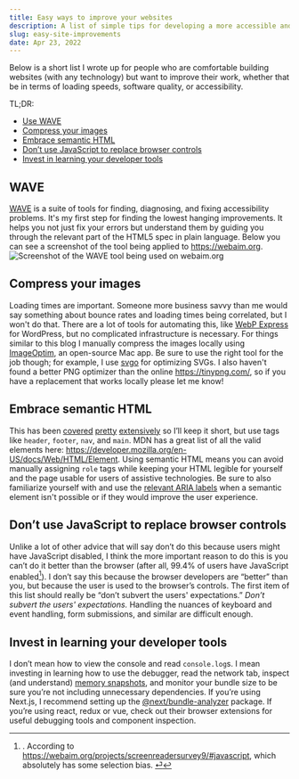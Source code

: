 ```yaml
---
title: Easy ways to improve your websites
description: A list of simple tips for developing a more accessible and user-friendly web.
slug: easy-site-improvements
date: Apr 23, 2022
---
```

Below is a short list I wrote up for people who are comfortable building websites (with any technology) but want to improve their work, whether that be in terms of loading speeds, software quality, or accessibility.


TL;DR:
- [Use WAVE](/blog/easy-site-improvements#wave)
- [Compress your images](/blog/easy-site-improvements#compress-your-images)
- [Embrace semantic HTML](/blog/easy-site-improvements#embrace-semantic-html)
- [Don’t use JavaScript to replace browser controls](/blog/easy-site-improvements#dont-use-javascript-to-replace-browser-controls)
- [Invest in learning your developer tools](/blog/easy-site-improvements#invest-in-learning-your-developer-tools)

## WAVE 

[WAVE](https://wave.webaim.org/) is a suite of tools for finding, diagnosing, and fixing accessibility problems. It's my first step for finding the lowest hanging improvements. It helps you not just fix your errors but understand them by guiding you through the relevant part of the HTML5 spec in plain language. Below you can see a screenshot of the tool being applied to https://webaim.org. 
![Screenshot of the WAVE tool being used on webaim.org](/blog/site-improvements/webaim.png)

## Compress your images
Loading times are important. Someone more business savvy than me would say something about bounce rates and loading times being correlated, but I won't do that. There are a lot of tools for automating this, like [WebP Express](https://wordpress.org/plugins/webp-express/) for WordPress, but no complicated infrastructure is necessary. For things similar to this blog I manually compress the images locally using [ImageOptim](https://imageoptim.com/mac), an open-source Mac app. Be sure to use the right tool for the job though; for example, I use [svgo](https://github.com/svg/svgo) for optimizing SVGs. I also haven't found a better PNG optimizer than the online https://tinypng.com/, so if you have a replacement that works locally please let me know!

## Embrace semantic HTML
This has been [covered](https://webflow.com/blog/html5-semantic-elements-and-webflow-the-essential-guide) [pretty](https://www.semrush.com/blog/semantic-html5-guide/) [extensively](https://www.freecodecamp.org/news/semantic-html5-elements/) so I’ll keep it short, but use tags like `header`, `footer`, `nav`, and `main`. MDN has a great list of all the valid elements here: https://developer.mozilla.org/en-US/docs/Web/HTML/Element. Using semantic HTML means you can avoid manually assigning `role` tags while keeping your HTML legible for yourself and the page usable for users of assistive technologies. Be sure to also familiarize yourself with and use the [relevant ARIA labels](https://developer.mozilla.org/en-US/docs/Web/Accessibility/ARIA/Attributes/aria-label) when a semantic element isn't possible or if they would improve the user experience. 

## Don’t use JavaScript to replace browser controls
Unlike a lot of other advice that will say don’t do this because users might have JavaScript disabled, I think the more important reason to do this is you can’t do it better than the browser (after all, 99.4% of users have JavaScript enabled[^1]). I don’t say this because the browser developers are “better” than you, but because the user is used to the browser’s controls. The first item of this list should really be “don’t subvert the users' expectations.” *Don’t subvert the users' expectations.* Handling the nuances of keyboard and event handling, form submissions, and similar are difficult enough. 

## Invest in learning your developer tools
I don’t mean how to view the console and read `console.log`s. I mean investing in learning how to use the debugger, read the network tab, inspect (and understand) [memory snapshots](https://www.bitdegree.org/learn/chrome-memory-tab), and monitor your bundle size to be sure you’re not including unnecessary dependencies. If you’re using Next.js, I recommend setting up the [@next/bundle-analyzer](https://www.npmjs.com/package/@next/bundle-analyzer) package. If you’re using react, redux or vue, check out their browser extensions for useful debugging tools and component inspection. 

[^1]:. According to https://webaim.org/projects/screenreadersurvey9/#javascript, which absolutely has some selection bias. [⏎](/blog/easy-site-improvements#ref:1)
